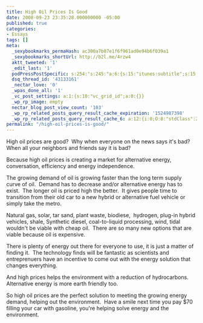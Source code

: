 ```yaml
---
title: High Oil Prices Is Good
date: 2008-09-23 23:35:28.000000000 -05:00
published: true
categories:
- Essays
tags: []
meta:
  _sexybookmarks_permaHash: ac300a7b07e1f6f961ad0e94b6f039a1
  _sexybookmarks_shortUrl: http://b2l.me/4rzw4
  aktt_tweeted: '1'
  _edit_last: '1'
  podPressPostSpecific: s:254:"s:245:"a:6:{s:15:"itunes:subtitle";s:15:"##PostExcerpt##";s:14:"itunes:summary";s:15:"##PostExcerpt##";s:15:"itunes:keywords";s:17:"##WordPressCats##";s:13:"itunes:author";s:10:"##Global##";s:15:"itunes:explicit";s:2:"No";s:12:"itunes:block";s:2:"No";}";";
  dsq_thread_id: '43133161'
  _nectar_love: '0'
  _wpas_done_all: '1'
  _vc_post_settings: a:1:{s:10:"vc_grid_id";a:0:{}}
  _wp_rp_image: empty
  nectar_blog_post_view_count: '103'
  _wp_rp_related_posts_query_result_cache_expiration: '1524987398'
  _wp_rp_related_posts_query_result_cache_6: a:12:{i:0;O:8:"stdClass":2:{s:7:"post_id";s:3:"389";s:5:"score";s:18:"22.805206647281494";}i:1;O:8:"stdClass":2:{s:7:"post_id";s:4:"3250";s:5:"score";s:16:"17.6807381703383";}i:2;O:8:"stdClass":2:{s:7:"post_id";s:3:"279";s:5:"score";s:17:"16.84331750061355";}i:3;O:8:"stdClass":2:{s:7:"post_id";s:4:"1267";s:5:"score";s:18:"13.349499694368033";}i:4;O:8:"stdClass":2:{s:7:"post_id";s:4:"4227";s:5:"score";s:18:"12.774135549470058";}i:5;O:8:"stdClass":2:{s:7:"post_id";s:4:"3251";s:5:"score";s:18:"12.774135549470058";}i:6;O:8:"stdClass":2:{s:7:"post_id";s:4:"3234";s:5:"score";s:18:"12.774135549470058";}i:7;O:8:"stdClass":2:{s:7:"post_id";s:3:"320";s:5:"score";s:18:"12.774135549470058";}i:8;O:8:"stdClass":2:{s:7:"post_id";s:4:"4432";s:5:"score";s:18:"11.782059702383707";}i:9;O:8:"stdClass":2:{s:7:"post_id";s:4:"4873";s:5:"score";s:18:"11.516918230611344";}i:10;O:8:"stdClass":2:{s:7:"post_id";s:4:"1540";s:5:"score";s:18:"11.516918230611344";}i:11;O:8:"stdClass":2:{s:7:"post_id";s:4:"1099";s:5:"score";s:18:"11.516918230611344";}}
permalink: "/high-oil-prices-is-good/"
---
```

High oil prices are good?&nbsp; Why when everyone on the news says it's bad?&nbsp; When all your neighbors and friends say it is bad?

Because high oil prices is creating a market for alternative energy, conversation, efficiency and energy independence.

The growing demand of oil is growing faster than the long term supply curve of oil.&nbsp; Demand has to decrease and/or alternative energy has to exist.&nbsp; The longer oil is priced high the better.&nbsp; It gives people time to transition from their old car to a new hybrid or alternative fuel vehicle or simply take the metro.

Natural gas, solar, tar sand, plant waste, biodiese,&nbsp; hydrogen, plug-in hybrid vehicles, shale, Synthetic diesel, coal-to-liquid processing, wind, tidal wouldn't be viable with cheap oil.&nbsp; There are so many new options that are viable because oil is expensive.

There is plenty of energy out there for everyone to use, it is just a matter of finding it.&nbsp; The technology finds will be fantastic as scientists and entreprenuers have an incentive to come out with the energy solution that changes everything.

And high prices helps the environment with a reduction of hydrocarbons.&nbsp; Alternative energy is more earth friendly too.

So high oil prices are the perfect solution to meeting the growing energy demand, helping out the environment.&nbsp; Have a smile next time you pay $70 filling your car with gasoline, you're helping solve energy and the environment.
